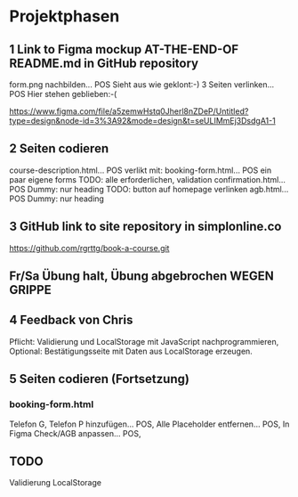 # Projektphasen
## 1 Link to Figma mockup AT-THE-END-OF README.md in GitHub repository
form.png nachbilden... POS            Sieht aus wie geklont:-)
3 Seiten verlinken... POS             Hier stehen geblieben:-(

https://www.figma.com/file/a5zemwHstq0Jherl8nZDeP/Untitled?type=design&node-id=3%3A92&mode=design&t=seULIMmEj3DsdgA1-1

## 2 Seiten codieren
course-description.html... POS                  verlikt mit:
booking-form.html... POS ein paar eigene forms  TODO: alle erforderlichen, validation
confirmation.html... POS Dummy: nur heading     TODO: button auf homepage verlinken
agb.html... POS                                 Dummy: nur heading

## 3 GitHub link to site repository in simplonline.co

https://github.com/rgrttg/book-a-course.git

## Fr/Sa Übung halt, Übung abgebrochen WEGEN GRIPPE

## 4 Feedback von Chris
Pflicht: Validierung und LocalStorage mit JavaScript nachprogrammieren, 
Optional: Bestätigungsseite mit Daten aus LocalStorage erzeugen.

## 5 Seiten codieren (Fortsetzung)
### booking-form.html
Telefon G, Telefon P hinzufügen... POS, 
Alle Placeholder entfernen... POS, 
In Figma Check/AGB anpassen... POS, 

## TODO 
Validierung
LocalStorage

